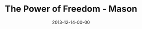 ---
layout: message
category: message
series: "The Gift of Freedom"
title: "The Power of Freedom - Mason"
date: 2013-12-14-00-00
message_id: 839
audio: "http://s3.amazonaws.com/crossroads-media/media/legacy/mp3/giftoffreedom_03_mason.mp3"
audio-duration: "42:40"
explicit: "N"
---